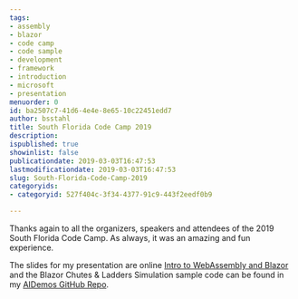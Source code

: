 ```yaml
---
tags:
- assembly
- blazor
- code camp
- code sample
- development
- framework
- introduction
- microsoft
- presentation
menuorder: 0
id: ba2507c7-41d6-4e4e-8e65-10c22451edd7
author: bsstahl
title: South Florida Code Camp 2019
description: 
ispublished: true
showinlist: false
publicationdate: 2019-03-03T16:47:53
lastmodificationdate: 2019-03-03T16:47:53
slug: South-Florida-Code-Camp-2019
categoryids:
- categoryid: 527f404c-3f34-4377-91c9-443f2eedf0b9

---
```


Thanks again to all the organizers, speakers and attendees of the 2019 South Florida Code Camp. As always, it was an amazing and fun experience.

The slides for my presentation are online [Intro to WebAssembly and Blazor](http://introwasmblazor-201903.azurewebsites.net) and the Blazor Chutes & Ladders Simulation sample code can be found in my [AIDemos GitHub Repo](https://github.com/bsstahl/AIDemos).

